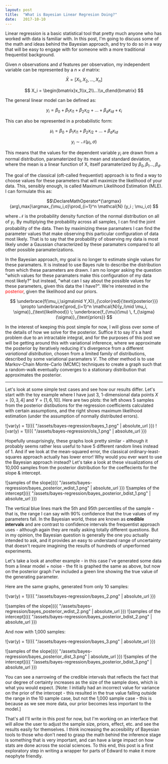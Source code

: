 ```yaml
---
layout: post
title:  "What is Bayesian Linear Regresion Doing?"
date:   2017-10-10
---
```

Linear regression is a basic statistical tool that pretty much anyone who has worked with data is familiar with. In this post, I'm going to discuss some of the math and ideas behind the Bayesian approach, and try to do so in a way that will be easy to engage with for someone with a more traditional frequentist background.

Given *n* observations and *d* features per observation, my independent variable can be represented by a $n \times d$ matrix:

$$ \bar X = [ X_1, X_2, ..., X_n] $$

$$ X_i = \begin{bmatrix}x_1\\x_2\\...\\x_d\end{bmatrix} $$

The general linear model can be defined as:

$$y_i=\beta_0+\beta_1x_{i1}+\beta_2x_{i2} + … + \beta_dx_{id}+ϵ_i$$

This can also be represented in a probabilistic form:

$$\mu_i=\beta_0+\beta_1x_{i1}+\beta_2x_{i2} + … + \beta_dx_{id}$$

$$ y_i ∼ \mathcal{N}(\mu_i,σ)$$

This means that the values for the dependent variable $y_i$ are drawn from a normal distribution, paramaterized by its mean and standard deviation, where the mean is a linear function of X, itself paramaterized by $\beta_0, \beta_1 ..., \beta_d$.

The goal of the classical (oft-called frequentist) approach is to find a way to choose values for these parameters that will maximize the likelihood of your data. This, sensibly enough, is called Maximum Likelihood Estimation (MLE). I can formulate this as:

$$\DeclareMathOperator*{\argmax}{arg\,max}\argmax_{\mu_i,σ}\prod_{i=1}^n \mathcal{N} (y_i ; \mu_i,σ) $$

where $\mathcal{N}$ is the probability density function of the normal distribution on all of $y_i$. By multiplying the probability across all samples, I can find the joint probability of the data. Then by maximizing these paramaters I can find the parameter values that make observing this particular configuration of data most likely. That is to say that the probability of observing my data is most likely under a Gaussian characterized by these paramaters compared to all other possible paramaterizations.

In the Bayesian approach, my goal is no longer to estimate single values for these paramaters. It is instead to use Bayes rule to describe the distribution from which these parameters are drawn. I am no longer asking the question "which values for these paramaters make this configuration of my data most likely?" but instead, "what can I say about the possible values for these parameters, given this data the I have?". We're interested in the <span style="color:red;">posterior</span>, given the likelihood and our priors.

$$ \underbrace{f(\mu_i,\sigma\mid Y,X)}_{\color{red}{\text{posterior}}} \propto \underbrace{\prod_{i=1}^n \mathcal{N}(y_i\mid \mu_i, \sigma)}_{\text{likelihood}} \; \underbrace{f_{\mu}(\mu) \, f_{\sigma}(\sigma)}_{\text{priors}} $$

In the interest of keeping this post simple for now, I will gloss over some of the details of how we solve for the posterior. Suffice it to say it's a hard problem due to an intractable integral, and for the purposes of this post we will be getting around this with variational inference, where we approximate the posterior by iteratively reducing it's divergence from a different *variational distribution*, chosen from a limited family of distributions, described by some variational paramaters *V*. The other method is to use Markov-Chain Monte-Carlo (MCMC) techniques to create a graph such that a random-walk eventually converges to a stationary distribution that approximates the posterior.

***


Let's look at some simple test cases and see how our results differ. Let's start with the toy example where I have just 3, 1-dimensional data points $X=[0,3,4]$ and $Y=[1,6,10]$. Here are two plots: the left shows 5 samples from the posterior distibutions for the regression coefficients calculated with certain assumptions, and the right shows maximum likelihood estimation (under the assumption of normally distributed errors).

![var(y) = 1]({{ "/assets/bayes-regression/bayes_1.png" | absolute_url }})
![var(y) = 1]({{ "/assets/bayes-regression/ols_1.png" | absolute_url }})

Hopefully unsuprisingly, these graphs look pretty similar - although it probably seems rather less useful to have 5 different random lines instead of 1. And if we look at the mean-squared error, the classical ordinary-least-squares approach actually has lower error! Why would you ever want to use the Bayesian approach instead? Let's take a look at these visualizations of 10,000 samples from the posterior distribution for the coeffecients for the slope & intercept.

![samples of the slope]({{ "/assets/bayes-regression/bayes_posterior_wdist_1.png" | absolute_url }})
![samples of the intercept]({{ "/assets/bayes-regression/bayes_posterior_bdist_1.png" | absolute_url }})

The vertical blue lines mark the 5th and 95th percentiles of the sample - that is, the range I can say with 90% confidence that the true values of my parameters fall. In the Bayesian world, these are known as **credible intervals** and are contrast to confidence intervals the frequentist approach uses - although again they are really asking totally different questions. But in my opinion, the Bayesian question is generally the one you actually intended to ask, and it provides an easy to understand range of uncertainty that doesn't require imagining the results of hundreds of unperformed experiments.

Let's take a look at another example - in this case I've generated some data from a linear model + noise - the fit is graphed the same as above, but now on the posterior graph I've included a green line showing the true value of the generating parameter.

Here are the same graphs, generated from only 10 samples:

![var(y) = 1]({{ "/assets/bayes-regression/bayes_2.png" | absolute_url }})

![samples of the slope]({{ "/assets/bayes-regression/bayes_posterior_wdist_2.png" | absolute_url }})
![samples of the intercept]({{ "/assets/bayes-regression/bayes_posterior_bdist_2.png" | absolute_url }})

And now with 1,000 samples:

![var(y) = 1]({{ "/assets/bayes-regression/bayes_3.png" | absolute_url }})

![samples of the slope]({{ "/assets/bayes-regression/bayes_posterior_dist_3.png" | absolute_url }})
![samples of the intercept]({{ "/assets/bayes-regression/bayes_posterior_bdist_3.png" | absolute_url }})

You can see a narrowing of the credible intervals that reflects the fact that our degree of certainty increases as the size of the sample does, which is what you would expect. [Note: I initially had an incorrect value for variance on the prior of the intercept - this resulted in the true value falling outside the range in the 10 sample case, but not the 1,000 sample case - this is because as we see more data, our prior becomes less important to the model.]

That's all I'll write in this post for now, but I'm working on an interface that will allow the user to adjust the sample size, priors, effect, etc. and see the results easily for themselves. I think increasing the accesibility of Bayesian tools to those who don't need to grasp the math behind the inference stage is something that is very important, and can have a large impact on how stats are done across the social sciences. To this end, this post is a first exploratory step in writing a wrapper for parts of Edward to make it more neophyte friendly.
